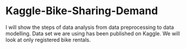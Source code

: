 # Kaggle-Bike-Sharing-Demand

I will show the steps of data analysis from data preprocessing to data modelling. Data set we are using has been published on Kaggle. We will look at only registered bike rentals.
